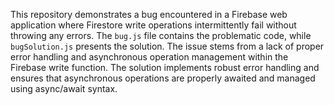 This repository demonstrates a bug encountered in a Firebase web application where Firestore write operations intermittently fail without throwing any errors. The `bug.js` file contains the problematic code, while `bugSolution.js` presents the solution. The issue stems from a lack of proper error handling and asynchronous operation management within the Firebase write function.  The solution implements robust error handling and ensures that asynchronous operations are properly awaited and managed using async/await syntax.